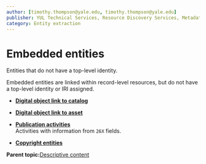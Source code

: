```yaml
---
author: [timothy.thompson@yale.edu, timothy.thompson@yale.edu]
publisher: YUL Technical Services, Resource Discovery Services, Metadata Services Unit
category: Entity extraction
---
```


# Embedded entities

Entities that do not have a top-level identity.

Embedded entities are linked within record-level resources, but do not have a top-level identity or IRI assigned.

-   **[Digital object link to catalog](../concepts/digital_objects.md)**  

-   **[Digital object link to asset](../concepts/digital_objects_asset_link.md)**  

-   **[Publication activities](../concepts/publication_activities.md)**  
Activities with information from `26X` fields.
-   **[Copyright entities](../concepts/copyright_entity.md)**  


**Parent topic:**[Descriptive content](../concepts/descriptive_content.md)

